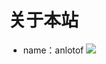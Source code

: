 关于本站
====  
* name：anlotof
![](https://www.google.com/images/branding/googlelogo/1x/googlelogo_color_272x92dp.png)  

